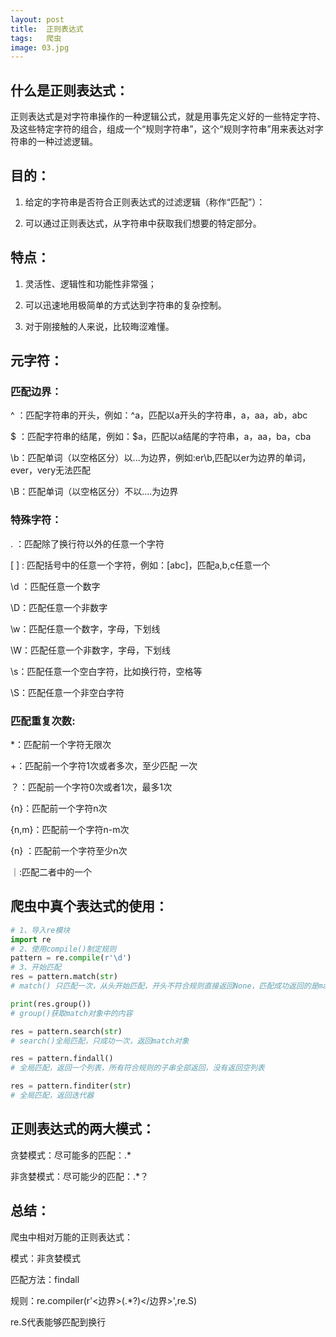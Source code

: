 ```yaml
---
layout: post
title:  正则表达式
tags:   爬虫
image: 03.jpg
---
```


## 什么是正则表达式：

正则表达式是对字符串操作的一种逻辑公式，就是用事先定义好的一些特定字符、及这些特定字符的组合，组成一个“规则字符串”，这个“规则字符串”用来表达对字符串的一种过滤逻辑。

## 目的：

1. 给定的字符串是否符合正则表达式的过滤逻辑（称作“匹配”）：

2. 可以通过正则表达式，从字符串中获取我们想要的特定部分。

## 特点：

1. 灵活性、逻辑性和功能性非常强；

2. 可以迅速地用极简单的方式达到字符串的复杂控制。

3. 对于刚接触的人来说，比较晦涩难懂。

## 元字符：

### 匹配边界：

^ ：匹配字符串的开头，例如：^a，匹配以a开头的字符串，a，aa，ab，abc

$ ：匹配字符串的结尾，例如：$a，匹配以a结尾的字符串，a，aa，ba，cba

\b：匹配单词（以空格区分）以...为边界，例如:er\b,匹配以er为边界的单词，ever，very无法匹配

\B：匹配单词（以空格区分）不以....为边界

### 特殊字符：

. ：匹配除了换行符以外的任意一个字符

[ ] : 匹配括号中的任意一个字符，例如：[abc]，匹配a,b,c任意一个

\d ：匹配任意一个数字

\D：匹配任意一个非数字

\w：匹配任意一个数字，字母，下划线

\W：匹配任意一个非数字，字母，下划线

\s：匹配任意一个空白字符，比如换行符，空格等

\S：匹配任意一个非空白字符

### 匹配重复次数:

*：匹配前一个字符无限次

+：匹配前一个字符1次或者多次，至少匹配 一次

？：匹配前一个字符0次或者1次，最多1次

{n}：匹配前一个字符n次

{n,m}：匹配前一个字符n-m次

{n} ：匹配前一个字符至少n次

｜:匹配二者中的一个

## 爬虫中真个表达式的使用：

```python
# 1、导入re模块
import re
# 2、使用compile()制定规则
pattern = re.compile(r'\d')
# 3、开始匹配
res = pattern.match(str)
# match() 只匹配一次，从头开始匹配，开头不符合规则直接返回None，匹配成功返回的是match对象

print(res.group())
# group()获取match对象中的内容

res = pattern.search(str)
# search()全局匹配，只成功一次，返回match对象

res = pattern.findall()
# 全局匹配，返回一个列表，所有符合规则的子串全部返回，没有返回空列表

res = pattern.finditer(str)
# 全局匹配，返回迭代器

```

## 正则表达式的两大模式：

贪婪模式：尽可能多的匹配：.*

非贪婪模式：尽可能少的匹配：.*？

## 总结：

爬虫中相对万能的正则表达式：

模式：非贪婪模式

匹配方法：findall

规则：re.compiler(r'<边界>(.*?)</边界>',re.S)

re.S代表能够匹配到换行
